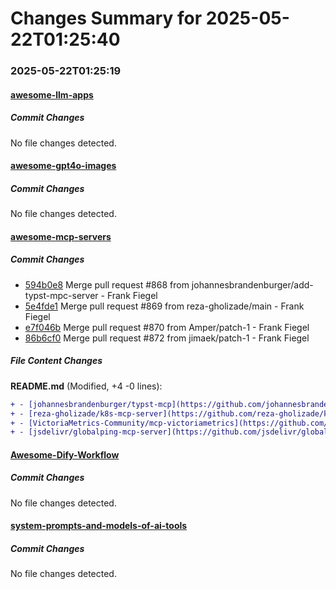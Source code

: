 # Changes Summary for 2025-05-22T01:25:40

### 2025-05-22T01:25:19

#### [awesome-llm-apps](https://github.com/Shubhamsaboo/awesome-llm-apps)

##### Commit Changes

No file changes detected.

#### [awesome-gpt4o-images](https://github.com/jamez-bondos/awesome-gpt4o-images)

##### Commit Changes

No file changes detected.

#### [awesome-mcp-servers](https://github.com/punkpeye/awesome-mcp-servers)

##### Commit Changes

- [594b0e8](https://github.com/punkpeye/awesome-mcp-servers/commit/594b0e809abb5c6a0367a9317927abf0ca08e65c) Merge pull request #868 from johannesbrandenburger/add-typst-mpc-server - Frank Fiegel
- [5e4fde1](https://github.com/punkpeye/awesome-mcp-servers/commit/5e4fde14300db6b02602e4d56e9638a12b5b558e) Merge pull request #869 from reza-gholizade/main - Frank Fiegel
- [e7f046b](https://github.com/punkpeye/awesome-mcp-servers/commit/e7f046b0f8e6385c8e91b5588f927023e483388c) Merge pull request #870 from Amper/patch-1 - Frank Fiegel
- [86b6cf0](https://github.com/punkpeye/awesome-mcp-servers/commit/86b6cf0edc93ae0fa0b261f0c243e4bb782c56e6) Merge pull request #872 from jimaek/patch-1 - Frank Fiegel


##### File Content Changes

**README.md** (Modified, +4 -0 lines):

```diff
+ - [johannesbrandenburger/typst-mcp](https://github.com/johannesbrandenburger/typst-mcp) 🐍 🏠 - MCP server for Typst, a markup-based typesetting system. It provides tools for converting between LaTeX and Typst, validating Typst syntax, and generating images from Typst code.
+ - [reza-gholizade/k8s-mcp-server](https://github.com/reza-gholizade/k8s-mcp-server) 🏎️ ☁️/🏠 - A Kubernetes Model Context Protocol (MCP) server that provides tools for interacting with Kubernetes clusters through a standardized interface, including API resource discovery, resource management, pod logs, metrics, and events.
+ - [VictoriaMetrics-Community/mcp-victoriametrics](https://github.com/VictoriaMetrics-Community/mcp-victoriametrics) 🎖️ 🏎️ 🏠 - Provides comprehensive integration with your [VictoriaMetrics instance APIs](https://docs.victoriametrics.com/victoriametrics/url-examples/) and [documentation](https://docs.victoriametrics.com/) for monitoring, observability, and debugging tasks related to your VictoriaMetrics instances
+ - [jsdelivr/globalping-mcp-server](https://github.com/jsdelivr/globalping-mcp-server) 🎖️ 📇 ☁️ - The Globalping MCP server provides users and LLMs access to run network tools like ping, traceroute, mtr, HTTP and DNS resolve from thousands of locations around the world.
```



#### [Awesome-Dify-Workflow](https://github.com/svcvit/Awesome-Dify-Workflow)

##### Commit Changes

No file changes detected.

#### [system-prompts-and-models-of-ai-tools](https://github.com/x1xhlol/system-prompts-and-models-of-ai-tools)

##### Commit Changes

No file changes detected.
